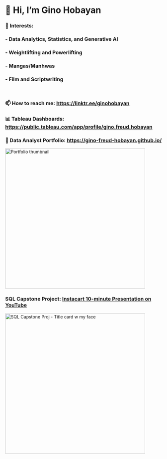 # 👋 Hi, I’m Gino Hobayan

### 👀 Interests:
###  - **Data Analytics, Statistics, and Generative AI**
###  - **Weightlifting and Powerlifting**
###  - **Mangas/Manhwas**
###  - **Film and Scriptwriting**

<br>

### 📫 How to reach me: https://linktr.ee/ginohobayan

### 📊 Tableau Dashboards: https://public.tableau.com/app/profile/gino.freud.hobayan

### 💼 Data Analyst Portfolio: https://gino-freud-hobayan.github.io/

<img width="450" alt="Portfolio thumbnail" src="https://github.com/Gino-Freud-Hobayan/Gino-Freud-Hobayan/assets/117270964/574f4ec2-6042-43e8-996b-9b41467e0513">


<br>

### SQL Capstone Project: [Instacart 10-minute Presentation on YouTube](https://youtu.be/DYzXV9tT7Ys?si=LA3mt1gthwDurzIW)

<img width="450" alt="SQL Capstone Proj - Title card w my face" src="https://github.com/Gino-Freud-Hobayan/Gino-Freud-Hobayan/assets/117270964/649f1637-2b43-4bb9-8075-b70687fee144">




<!---
Gino-Freud-Hobayan/Gino-Freud-Hobayan is a ✨ special ✨ repository because its `README.md` (this file) appears on your GitHub profile.
You can click the Preview link to take a look at your changes.
--->
